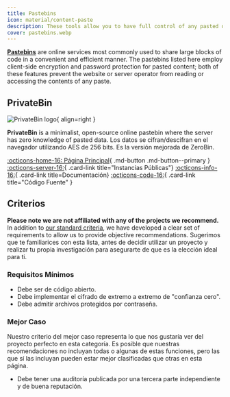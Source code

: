 ```yaml
---
title: Pastebins
icon: material/content-paste
description: These tools allow you to have full control of any pasted data you share to other parties.
cover: pastebins.webp
---
```


[**Pastebins**](https://en.wikipedia.org/wiki/Pastebin) are online services most commonly used to share large blocks of code in a convenient and efficient manner. The pastebins listed here employ client-side encryption and password protection for pasted content; both of these features prevent the website or server operator from reading or accessing the contents of any paste.

## PrivateBin

<div class="admonition recommendation" markdown>

![PrivateBin logo](assets/img/pastebins/privatebin.svg){ align=right }

**PrivateBin** is a minimalist, open-source online pastebin where the server has zero knowledge of pasted data. Los datos se cifran/descifran en el navegador utilizando AES de 256 bits. Es la versión mejorada de ZeroBin.

[:octicons-home-16: Página Principal](https://privatebin.info){ .md-button .md-button--primary }
[:octicons-server-16:](https://privatebin.info/directory){ .card-link title="Instancias Públicas"}
[:octicons-info-16:](https://github.com/PrivateBin/PrivateBin/wiki/FAQ){ .card-link title=Documentación}
[:octicons-code-16:](https://github.com/PrivateBin/PrivateBin){ .card-link title="Código Fuente" }

</div>

## Criterios

**Please note we are not affiliated with any of the projects we recommend.** In addition to [our standard criteria](about/criteria.md), we have developed a clear set of requirements to allow us to provide objective recommendations. Sugerimos que te familiarices con esta lista, antes de decidir utilizar un proyecto y realizar tu propia investigación para asegurarte de que es la elección ideal para ti.

### Requisitos Mínimos

- Debe ser de código abierto.
- Debe implementar el cifrado de extremo a extremo de "confianza cero".
- Debe admitir archivos protegidos por contraseña.

### Mejor Caso

Nuestro criterio del mejor caso representa lo que nos gustaría ver del proyecto perfecto en esta categoría. Es posible que nuestras recomendaciones no incluyan todas o algunas de estas funciones, pero las que sí las incluyan pueden estar mejor clasificadas que otras en esta página.

- Debe tener una auditoría publicada por una tercera parte independiente y de buena reputación.
